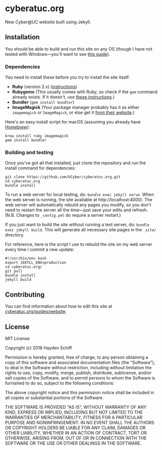 # cyberatuc.org

New Cyber@UC website built using Jekyll.

## Installation
You should be able to build and run this site on any OS (though I have not tested with Windows—you'll want to see [this guide](https://jekyllrb.com/docs/windows/)).

### Dependencies
You need to install these before you try to install the site itself:

* **Ruby** (version 2.x) ([instructions](https://www.ruby-lang.org/en/documentation/installation/))
* **Rubygems** (This usually comes with Ruby, so check if the `gem` command already exists. If it doesn't, use [these instructions](https://rubygems.org/pages/download).)
* **Bundler** (`gem install bundler`)
* **ImageMagick** (Your package manager probably has it as either `imagemagick` or `ImageMagick`, or else get it [from their website](https://www.imagemagick.org/script/download.php).)

Here's an easy install script for macOS (assuming you already have [Homebrew](https://brew.sh)):
```
brew install ruby imagemagick
gem install bundler
```

### Building and testing
Once you've got all that installed, just clone the repository and run the install command for dependencies:
```
git clone https://github.com/UCyber/cyberatuc.org.git
cd cyberatuc.org
bundle install
```

To run a web server for local testing, do: `bundle exec jekyll serve`. When the web server is running, the site available at http://localhost:4000/. The web server will automatically rebuild any pages you modify, so you don't need to restart the server all the time—just save your edits and refresh. (N.B. Changes to `_config.yml` do require a server restart.)

If you just want to build the site without running a test server, do: `bundle exec jekyll build`. This will generate all necessary site pages in the `_site/` directory.

For reference, here is the script I use to rebuild the site on my web server every time I commit a new update:
```
#!/usr/bin/env bash
export JEKYLL_ENV=production
cd cyberatuc.org/
git pull
bundle install
jekyll build
```

## Contributing
You can find information about how to edit this site at [cyberatuc.org/guides/website](https://www.cyberatuc.org/guides/website).

## License
MIT License

Copyright (c) 2018 Hayden Schiff

Permission is hereby granted, free of charge, to any person obtaining a copy
of this software and associated documentation files (the "Software"), to deal
in the Software without restriction, including without limitation the rights
to use, copy, modify, merge, publish, distribute, sublicense, and/or sell
copies of the Software, and to permit persons to whom the Software is
furnished to do so, subject to the following conditions:

The above copyright notice and this permission notice shall be included in all
copies or substantial portions of the Software.

THE SOFTWARE IS PROVIDED "AS IS", WITHOUT WARRANTY OF ANY KIND, EXPRESS OR
IMPLIED, INCLUDING BUT NOT LIMITED TO THE WARRANTIES OF MERCHANTABILITY,
FITNESS FOR A PARTICULAR PURPOSE AND NONINFRINGEMENT. IN NO EVENT SHALL THE
AUTHORS OR COPYRIGHT HOLDERS BE LIABLE FOR ANY CLAIM, DAMAGES OR OTHER
LIABILITY, WHETHER IN AN ACTION OF CONTRACT, TORT OR OTHERWISE, ARISING FROM,
OUT OF OR IN CONNECTION WITH THE SOFTWARE OR THE USE OR OTHER DEALINGS IN THE
SOFTWARE.
